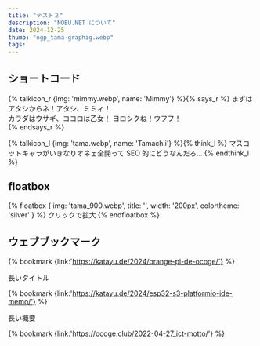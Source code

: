 ```yaml
---
title: "テスト２"
description: "NOEU.NET について"
date: 2024-12-25
thumb: "ogp_tama-graphig.webp"
tags: 
---
```


## ショートコード


{% talkicon_r {img: 'mimmy.webp', name: 'Mimmy'} %}{% says_r %}
まずはアタシからネ！アタシ、ミミィ！  
カラダはウサギ、ココロは乙女！
ヨロシクね！ウフフ！  
{% endsays_r %}


{% talkicon_l {img: 'tama.webp', name: 'Tamachii'} %}{% think_l %}
マスコットキャラがいきなりオネェ全開って SEO 的にどうなんだろ…
{% endthink_l %}


## floatbox


{% floatbox {
    img: 'tama_900.webp',
    title: '',
    width: '200px',
    colortheme: 'silver'
  } %}
  <i class="fa-solid fa-magnifying-glass"></i> クリックで拡大
  {% endfloatbox %}


## ウェブブックマーク


{% bookmark {link:'https://katayu.de/2024/orange-pi-de-ocoge/'} %}


長いタイトル


{% bookmark {link:'https://katayu.de/2024/esp32-s3-platformio-ide-memo/'} %}


長い概要


{% bookmark {link:'https://ocoge.club/2022-04-27_ict-motto/'} %}

